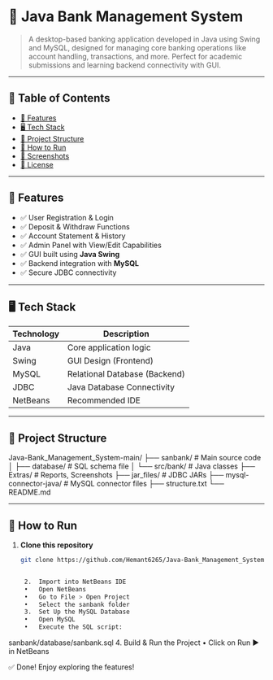 # 🏦 Java Bank Management System

> A desktop-based banking application developed in Java using Swing and MySQL, designed for managing core banking operations like account handling, transactions, and more. Perfect for academic submissions and learning backend connectivity with GUI.

---

## 📌 Table of Contents

- [🚀 Features](#-features)
- [🖥️ Tech Stack](#-tech-stack)
- [📁 Project Structure](#-project-structure)
- [🧪 How to Run](#-how-to-run)
- [📸 Screenshots](#-screenshots)
- [📄 License](#-license)

---

## 🚀 Features

- ✅ User Registration & Login
- ✅ Deposit & Withdraw Functions
- ✅ Account Statement & History
- ✅ Admin Panel with View/Edit Capabilities
- ✅ GUI built using **Java Swing**
- ✅ Backend integration with **MySQL**
- ✅ Secure JDBC connectivity

---

## 🖥️ Tech Stack

| Technology    | Description                     |
|---------------|----------------------------------|
| Java          | Core application logic           |
| Swing         | GUI Design (Frontend)            |
| MySQL         | Relational Database (Backend)    |
| JDBC          | Java Database Connectivity       |
| NetBeans      | Recommended IDE                  |

---

## 📁 Project Structure

Java-Bank_Management_System-main/
├── sanbank/                 # Main source code
│   ├── database/            # SQL schema file
│   └── src/bank/            # Java classes
├── Extras/                  # Reports, Screenshots
├── jar_files/               # JDBC JARs
├── mysql-connector-java/    # MySQL connector files
├── structure.txt
└── README.md



---

## 🧪 How to Run

1. **Clone this repository**
   ```bash
   git clone https://github.com/Hemant6265/Java-Bank_Management_System-main.git


   	2.	Import into NetBeans IDE
	•	Open NetBeans
	•	Go to File > Open Project
	•	Select the sanbank folder
	3.	Set Up the MySQL Database
	•	Open MySQL
	•	Execute the SQL script:
sanbank/database/sanbank.sql
	4.	Build & Run the Project
	•	Click on Run ▶️ in NetBeans

✅ Done! Enjoy exploring the features!
